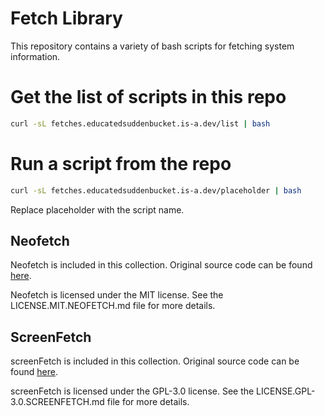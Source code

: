 # Fetch Library

This repository contains a variety of bash scripts for fetching system information.

# Get the list of scripts in this repo
```bash
curl -sL fetches.educatedsuddenbucket.is-a.dev/list | bash
```

# Run a script from the repo
```bash
curl -sL fetches.educatedsuddenbucket.is-a.dev/placeholder | bash
```
Replace placeholder with the script name.

## Neofetch

Neofetch is included in this collection. Original source code can be found [here](https://github.com/dylanaraps/neofetch).

Neofetch is licensed under the MIT license. See the LICENSE.MIT.NEOFETCH.md file for more details.

## ScreenFetch

screenFetch is included in this collection. Original source code can be found [here](https://github.com/KittyKatt/screenFetch).

screenFetch is licensed under the GPL-3.0 license. See the LICENSE.GPL-3.0.SCREENFETCH.md file for more details.
